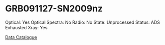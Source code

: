 # GRB091127-SN2009nz

Optical: Yes
Optical Spectra: No
Radio: No
State: Unprocessed
Status: ADS Exhausted
Xray: Yes

[Data Catalogue](GRB091127-SN2009nz%20fb51dcd042b846e9adfb49b13b6c07e1/Data%20Catalogue%2091a438e73ecb4baea79beb95ac053677.csv)